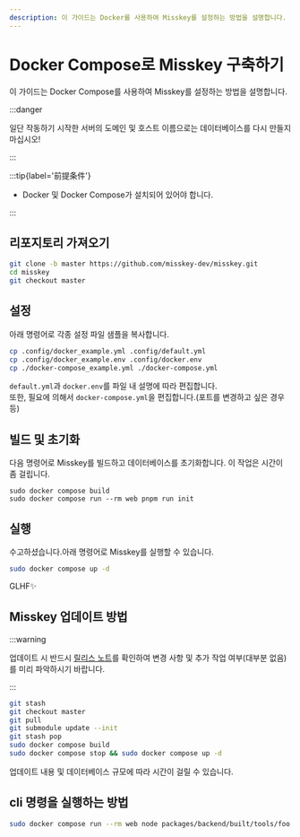 ```yaml
---
description: 이 가이드는 Docker를 사용하여 Misskey를 설정하는 방법을 설명합니다.
---
```


# Docker Compose로 Misskey 구축하기

이 가이드는 Docker Compose를 사용하여 Misskey를 설정하는 방법을 설명합니다.

:::danger

일단 작동하기 시작한 서버의 도메인 및 호스트 이름으로는 데이터베이스를 다시 만들지 마십시오!

:::

:::tip{label='前提条件'}

- Docker 및 Docker Compose가 설치되어 있어야 합니다.

:::

## 리포지토리 가져오기

```sh
git clone -b master https://github.com/misskey-dev/misskey.git
cd misskey
git checkout master
```

## 설정

아래 명령어로 각종 설정 파일 샘플을 복사합니다.

```sh
cp .config/docker_example.yml .config/default.yml
cp .config/docker_example.env .config/docker.env
cp ./docker-compose_example.yml ./docker-compose.yml
```

`default.yml`과 `docker.env`를 파일 내 설명에 따라 편집합니다.\
또한, 필요에 의해서 `docker-compose.yml`을 편집합니다.(포트를 변경하고 싶은 경우 등)

## 빌드 및 초기화

다음 명령어로 Misskey를 빌드하고 데이터베이스를 초기화합니다.
이 작업은 시간이 좀 걸립니다.

```shell
sudo docker compose build
sudo docker compose run --rm web pnpm run init
```

## 실행

수고하셨습니다.아래 명령어로 Misskey를 실행할 수 있습니다.

```sh
sudo docker compose up -d
```

GLHF✨

## Misskey 업데이트 방법

:::warning

업데이트 시 반드시 [릴리스 노트](https://github.com/misskey-dev/misskey/blob/master/CHANGELOG.md)를 확인하여 변경 사항 및 추가 작업 여부(대부분 없음)를 미리 파악하시기 바랍니다.

:::

```sh
git stash
git checkout master
git pull
git submodule update --init
git stash pop
sudo docker compose build
sudo docker compose stop && sudo docker compose up -d
```

업데이트 내용 및 데이터베이스 규모에 따라 시간이 걸릴 수 있습니다.

## cli 명령을 실행하는 방법

```sh
sudo docker compose run --rm web node packages/backend/built/tools/foo bar
```
